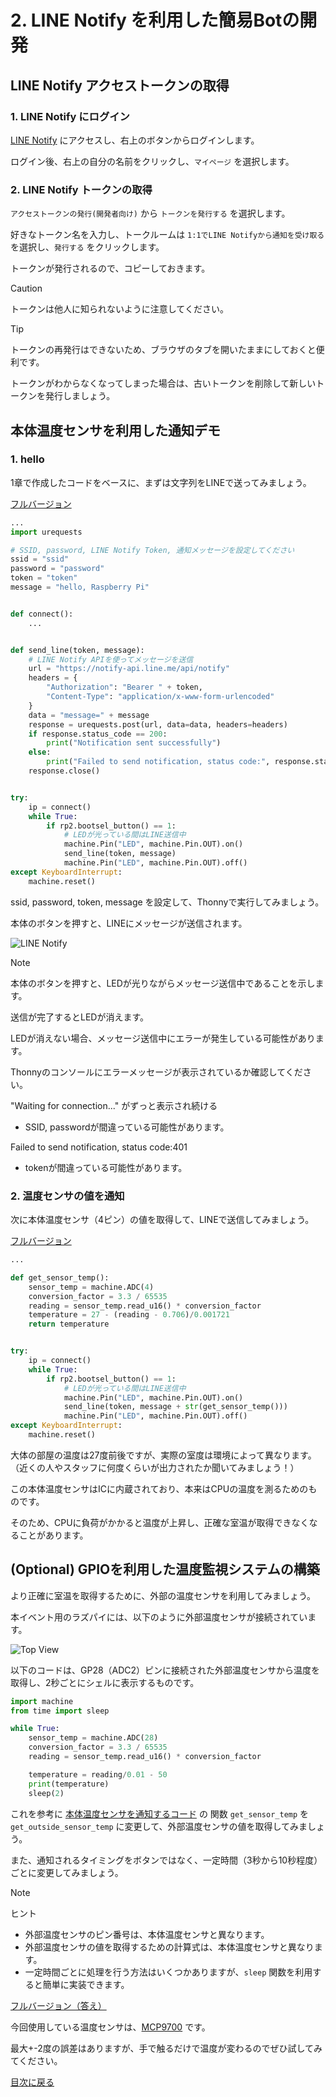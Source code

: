 # 2. LINE Notify を利用した簡易Botの開発

## LINE Notify アクセストークンの取得

### 1. LINE Notify にログイン

[LINE Notify](https://notify-bot.line.me/ja/) にアクセスし、右上のボタンからログインします。

ログイン後、右上の自分の名前をクリックし、`マイページ` を選択します。

### 2. LINE Notify トークンの取得

`アクセストークンの発行(開発者向け)` から `トークンを発行する` を選択します。

好きなトークン名を入力し、トークルームは `1:1でLINE Notifyから通知を受け取る` を選択し、`発行する` をクリックします。

トークンが発行されるので、コピーしておきます。

> [!CAUTION]
> トークンは他人に知られないように注意してください。

> [!TIP]
> トークンの再発行はできないため、ブラウザのタブを開いたままにしておくと便利です。
>
> トークンがわからなくなってしまった場合は、古いトークンを削除して新しいトークンを発行しましょう。

## 本体温度センサを利用した通知デモ

### 1. hello

1章で作成したコードをベースに、まずは文字列をLINEで送ってみましょう。

[フルバージョン](./code/2-hello.py)

```python
...
import urequests

# SSID, password, LINE Notify Token, 通知メッセージを設定してください
ssid = "ssid"
password = "password"
token = "token"
message = "hello, Raspberry Pi"


def connect():
    ...


def send_line(token, message):
    # LINE Notify APIを使ってメッセージを送信
    url = "https://notify-api.line.me/api/notify"
    headers = {
        "Authorization": "Bearer " + token,
        "Content-Type": "application/x-www-form-urlencoded"
    }
    data = "message=" + message
    response = urequests.post(url, data=data, headers=headers)
    if response.status_code == 200:
        print("Notification sent successfully")
    else:
        print("Failed to send notification, status code:", response.status_code)
    response.close()


try:
    ip = connect()
    while True:
        if rp2.bootsel_button() == 1:
            # LEDが光っている間はLINE送信中
            machine.Pin("LED", machine.Pin.OUT).on()
            send_line(token, message)
            machine.Pin("LED", machine.Pin.OUT).off()
except KeyboardInterrupt:
    machine.reset()
```

ssid, password, token, message を設定して、Thonnyで実行してみましょう。

本体のボタンを押すと、LINEにメッセージが送信されます。

![LINE Notify](./img/2-line.jpeg)

> [!NOTE]
> 本体のボタンを押すと、LEDが光りながらメッセージ送信中であることを示します。
>
> 送信が完了するとLEDが消えます。
>
> LEDが消えない場合、メッセージ送信中にエラーが発生している可能性があります。
>
> Thonnyのコンソールにエラーメッセージが表示されているか確認してください。
>
> "Waiting for connection..." がずっと表示され続ける
> - SSID, passwordが間違っている可能性があります。
>
> Failed to send notification, status code:401
> - tokenが間違っている可能性があります。

### 2. 温度センサの値を通知

次に本体温度センサ（4ピン）の値を取得して、LINEで送信してみましょう。

[フルバージョン](./code/2-temp.py)

```python
...

def get_sensor_temp():
    sensor_temp = machine.ADC(4)
    conversion_factor = 3.3 / 65535
    reading = sensor_temp.read_u16() * conversion_factor
    temperature = 27 - (reading - 0.706)/0.001721
    return temperature


try:
    ip = connect()
    while True:
        if rp2.bootsel_button() == 1:
            # LEDが光っている間はLINE送信中
            machine.Pin("LED", machine.Pin.OUT).on()
            send_line(token, message + str(get_sensor_temp()))
            machine.Pin("LED", machine.Pin.OUT).off()
except KeyboardInterrupt:
    machine.reset()
```

大体の部屋の温度は27度前後ですが、実際の室度は環境によって異なります。（近くの人やスタッフに何度くらいが出力されたか聞いてみましょう！）

この本体温度センサはICに内蔵されており、本来はCPUの温度を測るためのものです。

そのため、CPUに負荷がかかると温度が上昇し、正確な室温が取得できなくなることがあります。

## (Optional) GPIOを利用した温度監視システムの構築

より正確に室温を取得するために、外部の温度センサを利用してみましょう。

本イベント用のラズパイには、以下のように外部温度センサが接続されています。

![Top View](./img/2-topview.png)

以下のコードは、GP28（ADC2）ピンに接続された外部温度センサから温度を取得し、2秒ごとにシェルに表示するものです。

```python
import machine
from time import sleep

while True:
    sensor_temp = machine.ADC(28)
    conversion_factor = 3.3 / 65535
    reading = sensor_temp.read_u16() * conversion_factor

    temperature = reading/0.01 - 50
    print(temperature)
    sleep(2)
```

これを参考に [本体温度センサを通知するコード](./code/2-temp.py) の 関数 `get_sensor_temp` を `get_outside_sensor_temp` に変更して、外部温度センサの値を取得してみましょう。

また、通知されるタイミングをボタンではなく、一定時間（3秒から10秒程度）ごとに変更してみましょう。

> [!NOTE]
> ヒント
>
> - 外部温度センサのピン番号は、本体温度センサと異なります。
> - 外部温度センサの値を取得するための計算式は、本体温度センサと異なります。
> - 一定時間ごとに処理を行う方法はいくつかありますが、`sleep` 関数を利用すると簡単に実装できます。

[フルバージョン（答え）](./code/2-temp.py)

今回使用している温度センサは、[MCP9700](https://akizukidenshi.com/goodsaffix/mcp9700a.pdf) です。

最大+-2度の誤差はありますが、手で触るだけで温度が変わるのでぜひ試してみてください。

[目次に戻る](README.md)
